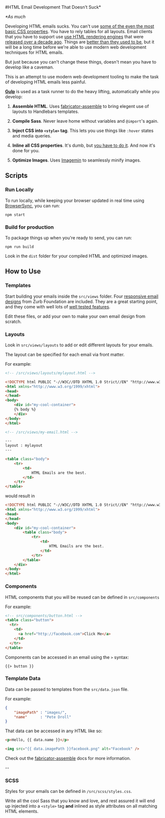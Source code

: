 #HTML Email Development That Doesn't Suck*

_*As much_

Developing HTML emails sucks. You can't use [some of the even the most basic CSS properties](https://www.campaignmonitor.com/css/). You have to rely tables for all layouts. Email clients that you have to support use [use HTML rendering engines](https://litmus.com/blog/a-guide-to-rendering-differences-in-microsoft-outlook-clients) that were [released over a decade ago](https://en.wikipedia.org/wiki/Internet_Explorer_7#Release_history). Things are [better than they used to be](https://litmus.com/help/email-clients/media-query-support/), but it will be a long time before we're able to use modern web development techniques for HTML emails.

But just because you can't change these things, doesn't mean you have to develop like a caveman.

This is an attempt to use modern web development tooling to make the task of developing HTML emails less painful.

**[Gulp](http://gulpjs.com/)** is used as a task runner to do the heavy lifting, automatically while you develop:

1. **Assemble HTML**.
	Uses [fabricator-assemble](https://github.com/fbrctr/fabricator-assemble) to bring elegent use of layouts to Handlebars templates.


2. **Compile Sass**.
	Never leave home without variables and `@import`'s again.

3. **Inject CSS into `<style>` tag**.
	This lets you use things like `:hover` states and media queries.

4. **Inline all CSS properties**.
	It's dumb, but [you have to do it](https://www.campaignmonitor.com/blog/email-marketing/2013/11/introducing-our-new-standalone-css-inliner/). And now it's done for you.

5. **Optimize Images**.
	Uses [Imagemin](https://github.com/sindresorhus/gulp-imagemin) to seamlessly minify images.


## Scripts
### Run Locally
To run locally, while keeping your browser updated in real time using [BrowserSync](https://www.browsersync.io/), you can run:

```
npm start
```

### Build for production

To package things up when you're ready to send, you can run:


```
npm run build
```

Look in the `dist` folder for your compiled HTML and optimized images.


## How to Use


### Templates

Start building your emails inside the `src/views` folder. Four [responsive email designs](http://foundation.zurb.com/emails/email-templates.html) from Zurb Foundation are included. They are a great starting point, and they come with well lots of [well tested features](http://foundation.zurb.com/emails/docs.html).

Edit these files, or add your own to make your own email design from scratch.

### Layouts

Look in `src/views/layouts` to add or edit different layouts for your emails.

The layout can be specified for each email via front matter.

For example:

```html
<!-- /src/views/layouts/mylayout.html -->

<!DOCTYPE html PUBLIC "-//W3C//DTD XHTML 1.0 Strict//EN" "http://www.w3.org/TR/xhtml1/DTD/xhtml1-strict.dtd">
<html xmlns="http://www.w3.org/1999/xhtml">
<head>
</head>
<body>
	<div id="my-cool-container">
	{% body %}
	</div>
</body>
</html>

```

```html
<!-- /src/views/my-email.html -->

---
layout : mylayout
---

<table class="body">
	<tr>
		<td>
			HTML Emails are the best.
		</td>
	</tr>
</table>

```

would result in

```html
<!DOCTYPE html PUBLIC "-//W3C//DTD XHTML 1.0 Strict//EN" "http://www.w3.org/TR/xhtml1/DTD/xhtml1-strict.dtd">
<html xmlns="http://www.w3.org/1999/xhtml">
<head>
</head>
<body>
	<div id="my-cool-container">
		<table class="body">
			<tr>
				<td>
					HTML Emails are the best.
				</td>
			</tr>
		</table>
	</div>
</body>
</html>

```

### Components

HTML components that you will be reused can be defined in `src/components`

For example:

```html
<!-- src/components/button.html -->
<table class="button">
  <tr>
    <td>
      <a href="http://facebook.com">Click Me</a>
    </td>
  </tr>
</table>

```

Components can be accessed in an email using the `>` syntax:

```
{{> button }}
```

### Template Data

Data can be passed to templates from the `src/data.json` file.

For example:

```json
{
	"imagePath" : "images/",
	"name"      : "Pete Droll"
}
```

That data can be accessed in any HTML like so:

```HTML
<p>Hello, {{ data.name }}</p>

<img src="{{ data.imagePath }}facebook.png" alt="Facebook" />

```


Check out the [fabricator-assemble](https://github.com/fbrctr/fabricator-assemble) docs for more information.

--
### SCSS

Styles for your emails can be defined in `/src/scss/styles.css`.

Write all the cool Sass that you know and love, and rest assured it will end up injected into a `<style>` tag **and** inlined as style attributes on all matching HTML elements.




